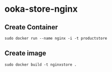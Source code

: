 # ooka-store-nginx
## Create Container
```
sudo docker run --name nginx -i -t productstore
```

## Create image
```
sudo docker build -t nginxstore .
```
